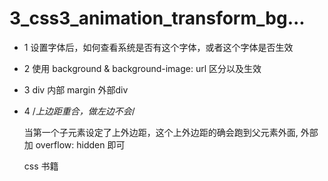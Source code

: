 # 3\_css3\_animation\_transform\_bg...

* 1 设置字体后，如何查看系统是否有这个字体，或者这个字体是否生效
* 2 使用 background & background-image: url 区分以及生效
* 3 div 内部 margin 外部div
* 4  /_上边距重合，做左边不会_/

  当第一个子元素设定了上外边距，这个上外边距的确会跑到父元素外面, 外部加  overflow: hidden  即可

  css 书籍

